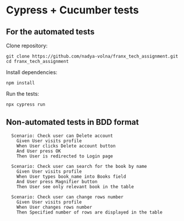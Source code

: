 # Cypress + Cucumber tests
## For the automated tests

Clone repository:
```
git clone https://github.com/nadya-volna/franx_tech_assignment.git
cd franx_tech_assignment
```
Install dependencies:
```
npm install
```
Run the tests:
```
npx cypress run
```
## Non-automated tests in BDD format
```
  Scenario: Check user can Delete account
    Given User visits profile
    When User clicks Delete account button
    And User press OK
    Then User is redirected to Login page
```
```
  Scenario: Check user can search for the book by name 
    Given User visits profile
    When User types book_name into Books field
    And User press Magnifier button
    Then User see only relevant book in the table 
```
```
  Scenario: Check user can change rows number  
    Given User visits profile
    When User changes rows number
    Then Specified number of rows are displayed in the table 
```    
